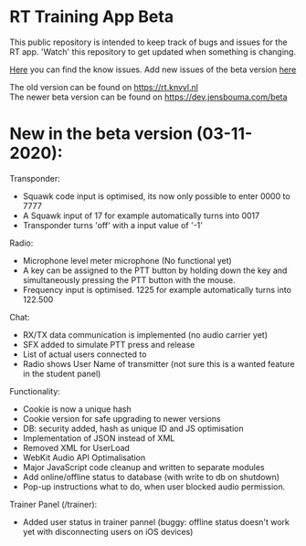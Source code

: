 # RT Training App Beta

This public repository is intended to keep track of bugs and issues for the RT app.
'Watch' this repository to get updated when something is changing.

<a href="https://github.com/jensbouma/RT-issuetracker/issues" target="_blank">Here</a> you can find the know issues.
Add new issues of the beta version <a href="https://github.com/jensbouma/RT-issuetracker/issues/new" target="_blank">here</a>


The old version can be found on https://rt.knvvl.nl<br>
The newer beta version can be found on https://dev.jensbouma.com/beta<br>

# New in the beta version (03-11-2020):
Transponder:
- Squawk code input is optimised, its now only possible to enter 0000 to 7777
- A Squawk input of 17 for example automatically turns into 0017
- Transponder turns 'off' with a input value of '-1'

Radio:
- Microphone level meter microphone (No functional yet)
- A key can be assigned to the PTT button by holding down the key and simultaneously pressing the PTT button with the mouse.
- Frequency input is optimised. 1225 for example automatically turns into 122.500

Chat:
- RX/TX data communication is implemented (no audio carrier yet)
- SFX added to simulate PTT press and release
- List of actual users connected to
- Radio shows User Name of transmitter (not sure this is a wanted feature in the student panel)

Functionality:
- Cookie is now a unique hash
- Cookie version for safe upgrading to newer versions
- DB: security added, hash as unique ID and JS optimisation
- Implementation of JSON instead of XML
- Removed XML for UserLoad
- WebKit Audio API Optimalisation
- Major JavaScript code cleanup and written to separate modules
- Add online/offline status to database (with write to db on shutdown)
- Pop-up instructions what to do, when user blocked audio permission.

Trainer Panel (/trainer):
- Added user status in trainer pannel (buggy: offline status doesn't work yet with disconnecting users on iOS devices)
